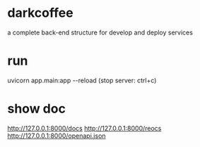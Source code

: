 # darkcoffee
a complete back-end structure for develop and deploy services 


# run 
uvicorn app.main:app --reload 
(stop server: ctrl+c)

# show doc
http://127.0.0.1:8000/docs
http://127.0.0.1:8000/reocs
http://127.0.0.1:8000/openapi.json